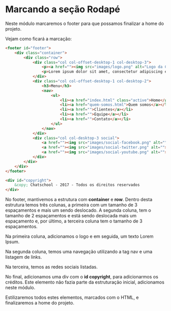 # Marcando a seção Rodapé

Neste módulo marcaremos o footer para que possamos finalizar a home do projeto.

Vejam como ficará a marcação:

```html
<footer id="footer">
    <div class="container">
        <div class="row">
            <div class="col col-offset-desktop-1 col-desktop-3">
                <p><a href=""><img src="images/logo.png" alt="Logo da Chatschool"></a></p>
                <p>Lorem ipsum dolor sit amet, consectetur adipiscing elit. Ut fringilla mollis erat, vitae pulvinar nisi laoreet eget. Curabitur at arcu mi. Cras vitae pharetra mi. Vestibulum ante ipsum primis in faucibus orci luctus et ultrices posuere cubilia Curae; Sed id felis leo. Maecenas est est, vulputate at congue non, pulvinar eu arcu.</p>
            </div>
            <div class="col col-offset-desktop-1 col-desktop-2">
                <h3>Menu</h3>
                <nav>
                    <ul>
                        <li><a href="index.html" class="active">Home</a></li>
                        <li><a href="quem-somos.html">Quem somos</a></li>
                        <li><a href="">Clientes</a></li>
                        <li><a href="">Equipe</a></li>
                        <li><a href="">Contato</a></li>
                    </ul>
                </nav>
            </div>
            <div class="col col-desktop-3 social">
                <a href=""><img src="images/social-facebook.png" alt=""></a>
                <a href=""><img src="images/social-twitter.png" alt=""></a>
                <a href=""><img src="images/social-youtube.png" alt=""></a>
            </div>
        </div>
    </div>
</footer>

<div id="copyright">
    &copy; Chatschool - 2017 - Todos os direitos reservados
</div>
```

No footer, mantivemos a estrutura com **container** e **row**. Dentro desta estrutura temos três colunas, a primeira com um tamanho de 3 espaçamentos e mais um sendo deslocado. A segunda coluna, tem o tamanho de 2 espaçamentos e está sendo deslocada mais um espaçamento e, por último, a terceira coluna tem o tamanho de 3 espaçamentos.

Na primeira coluna, adicionamos o logo e em seguida, um texto Lorem Ipsum.

Na segunda coluna, temos uma navegação utilizando a tag nav e uma listagem de links.

Na terceira, temos as redes sociais listadas.

No final, adicionamos uma div com o **id copyright**, para adicionarmos os créditos. Este elemento não fazia parte da estruturação inicial, adicionamos neste módulo.

Estilizaremos todos estes elementos, marcados com o HTML, e finalizaremos a home do projeto.